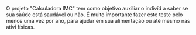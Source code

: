 O projeto "Calculadora IMC" tem como objetivo  auxiliar o indivíd  a saber se sua saúde está saudável ou não. É muito importante fazer este teste pelo menos uma vez por ano, para ajudar em sua alimentação ou até mesmo nas ativi físicas. 
